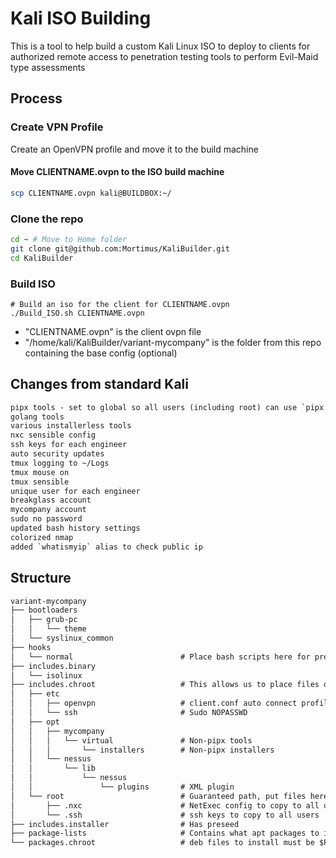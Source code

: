 # Kali ISO Building

This is a tool to help build a custom Kali Linux ISO to deploy to clients for authorized remote access to penetration testing tools to perform Evil-Maid type assessments

## Process

### Create VPN Profile

Create an OpenVPN profile and move it to the build machine

#### Move CLIENTNAME.ovpn to the ISO build machine

```bash
scp CLIENTNAME.ovpn kali@BUILDBOX:~/
```

### Clone the repo

```bash
cd ~ # Move to Home folder
git clone git@github.com:Mortimus/KaliBuilder.git
cd KaliBuilder
```

### Build ISO

```shell
# Build an iso for the client for CLIENTNAME.ovpn
./Build_ISO.sh CLIENTNAME.ovpn
```

* "CLIENTNAME.ovpn" is the client ovpn file
* "/home/kali/KaliBuilder/variant-mycompany" is the folder from this repo containing the base config (optional)

## Changes from standard Kali

```txt
pipx tools - set to global so all users (including root) can use `pipx list --global
golang tools
various installerless tools
nxc sensible config
ssh keys for each engineer
auto security updates
tmux logging to ~/Logs
tmux mouse on
tmux sensible
unique user for each engineer
breakglass account
mycompany account
sudo no password
updated bash history settings
colorized nmap
added `whatismyip` alias to check public ip
```

## Structure

```txt
variant-mycompany
├── bootloaders
│   ├── grub-pc
│   │   └── theme
│   └── syslinux_common
├── hooks
│   └── normal                        # Place bash scripts here for pre-install configs
├── includes.binary
│   └── isolinux
├── includes.chroot                   # This allows us to place files on the raw filesystem
│   ├── etc
│   │   ├── openvpn                   # client.conf auto connect profile
│   │   └── ssh                       # Sudo NOPASSWD
│   ├── opt
│   │   ├── mycompany
│   │   │   └── virtual               # Non-pipx tools
│   │   │       └── installers        # Non-pipx installers
│   │   └── nessus
│   │       └── lib
│   │           └── nessus
│   │               └── plugins       # XML plugin
│   └── root                          # Guaranteed path, put files here and use hooks to copy to other users if needed
│       ├── .nxc                      # NetExec config to copy to all users
│       └── .ssh                      # ssh keys to copy to all users
├── includes.installer                # Has preseed
├── package-lists                     # Contains what apt packages to install
└── packages.chroot                   # deb files to install must be $PACKAGENAME_$VERSION_$ARCH.deb format
```
